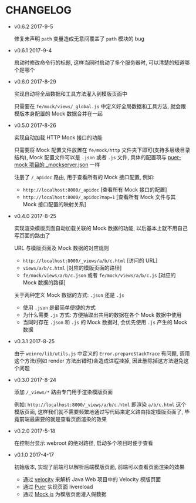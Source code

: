 # CHANGELOG

* v0.6.2 2017-9-5

  修复未声明 `path` 变量造成无意间覆盖了 `path` 模块的 bug

* v0.6.1 2017-9-4

  启动时修改命令行的标题, 这样当同时启动了多个服务器时, 可以清楚的知道哪个是哪个

* v0.6.0 2017-8-29

  实现自动将全局数据和工具方法灌入到模版页面中

  只需要在 `fe/mock/views/_global.js` 中定义好全局数据和工具方法, 就会跟模版本身配置的 Mock 数据合并在一起

* v0.5.0 2017-8-26

  实现自动加载 HTTP Mock 接口的功能

  只需要将 Mock 配置文件放置在 `fe/mock/http` 文件夹下即可(支持多层级目录结构),
  Mock 配置文件可以是 `.json` 或者 `.js` 文件, 具体的配置项与 [puer-mock 项目的 _mockserver.json](https://github.com/ufologist/puer-mock#config) 一样

  注册了 `/_apidoc` 路由, 用于查看所有的 Mock 接口配置, 例如:
  * `http://localhost:8000/_apidoc`       [查看所有 Mock 接口的配置]
  * `http://localhost:8000/_apidoc?map=1` [查看所有 Mock 文件与其 Mock 接口配置的映射关系]

* v0.4.0 2017-8-25

  实现渲染模版页面自动加载关联的 Mock 数据的功能, 以后基本上就不用自己写页面的路由了

  URL 与模版页面及 Mock 数据的对应规则
  * `http://localhost:8000/_views/a/b/c.html` [访问的 URL]
  * `views/a/b/c.html` [对应的模版页面的路径]
  * `fe/mock/views/a/b/c.json` 或者 `fe/mock/views/a/b/c.js` [对应的 Mock 数据的路径]

  关于两种定义 Mock 数据的方式: `.json` 还是 `.js`
  * 使用 `.json` 是最简单便捷的方式
  * 为什么需要 `.js` 方式: 方便抽取出共用的数据在各个 Mock 数据中使用
  * 当同时存在 `.json` 和 `.js` 的 Mock 数据时, 会优先使用 `.js` 产生的 Mock 数据

* v0.3.1 2017-8-25

  由于 `weinre/lib/utils.js` 中定义的 `Error.prepareStackTrace` 有问题, 调用这个方法(例如 render 方法出错时)会造成进程挂掉, 因此删除掉这方法避免这个问题

* v0.3.0 2017-8-24

  添加 `/_views/*` 路由专门用于渲染模版页面

  例如: `http://localhost:8000/_views/a/b/c.html` 即渲染 `a/b/c.html` 这个模版页面, 这样我们就不需要频繁地通过写代码来定义路由指定模版页面了, 毕竟前端最需要的就是查看页面渲染的效果

* v0.2.0 2017-5-18

  在控制台显示 webroot 的绝对路径, 启动多个项目时便于查看

* v0.1.0 2017-4-17

  初始版本, 实现了前端可以解析后端模版页面, 前端可以查看页面渲染的效果

  * 通过 [velocity](https://github.com/fool2fish/velocity) 来解析 Java Web 项目中的 Velocity 模版页面
  * 通过 [Puer](https://github.com/leeluolee/puer) 实现页面 livereload
  * 通过 [Mock.js](https://github.com/nuysoft/Mock) 为模版页面灌入假数据